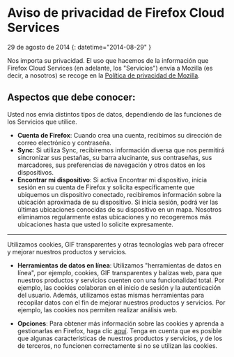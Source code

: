 # Aviso de privacidad de Firefox Cloud Services

29 de agosto de 2014
{: datetime="2014-08-29" }

Nos importa su privacidad. El uso que hacemos de la información que Firefox Cloud Services (en adelante, los "Servicios") envía a Mozilla (es decir, a nosotros) se recoge en la [Política de privacidad de Mozilla](https://www.mozilla.org/privacy/).

## Aspectos que debe conocer:

Usted nos envía distintos tipos de datos, dependiendo de las funciones de los Servicios que utilice.

* **Cuenta de Firefox**: Cuando crea una cuenta, recibimos su dirección de correo electrónico y contraseña.
* **Sync**: Si utiliza Sync, recibiremos información diversa que nos permitirá sincronizar sus pestañas, su barra alucinante, sus contraseñas, sus marcadores, sus preferencias de navegación y otros datos en los dispositivos.
* **Encontrar mi dispositivo**: Si activa Encontrar mi dispositivo, inicia sesión en su cuenta de Firefox y solicita específicamente que ubiquemos un dispositivo conectado, recibiremos información sobre la ubicación aproximada de su dispositivo.  Si inicia sesión, podrá ver las últimas ubicaciones conocidas de su dispositivo en un mapa.  Nosotros eliminamos regularmente estas ubicaciones y no recogeremos más ubicaciones hasta que usted lo solicite expresamente.

---------------------------------------

Utilizamos cookies, GIF transparentes y otras tecnologías web para ofrecer y mejorar nuestros productos y servicios.

* **Herramientas de datos en línea**: Utilizamos "herramientas de datos en línea", por ejemplo, cookies, GIF transparentes y balizas web, para que nuestros productos y servicios cuenten con una funcionalidad total. Por ejemplo, las cookies colaboran en el inicio de sesión y la autenticación del usuario. Además, utilizamos estas mismas herramientas para recopilar datos con el fin de mejorar nuestros productos y servicios. Por ejemplo, las cookies nos permiten realizar análisis web.

* **Opciones**: Para obtener más información sobre las cookies y aprenda a gestionarlas en Firefox, haga clic [aquí](https://support.mozilla.org/es/kb/cookies-informacion-que-los-sitios-web-guardan-en-). Tenga en cuenta que es posible que algunas características de nuestros productos y servicios, y de los de terceros, no funcionen correctamente si no se utilizan las cookies.
